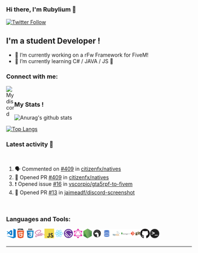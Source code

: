### Hi there, I'm Rubylium 👋

[![Twitter Follow](https://img.shields.io/twitter/follow/Rubylium_?color=1DA1F2&logo=twitter&style=for-the-badge)](https://twitter.com/Rubylium_)

## I'm a student Developer !

- 🔭 I’m currently working on a rFw Framework for FiveM!
- 🌱 I’m currently learning C# / JAVA / JS 🤣
### Connect with me:

[<img align="left" alt="My discord" width="22px" src="https://cdn.jsdelivr.net/npm/simple-icons@v3/icons/discord.svg" />][discord]

<br />

### My Stats !


![Anurag's github stats](https://github-readme-stats.vercel.app/api?username=Rubylium&count_private=true&show_icons=true?theme=buefy)
<br />

[![Top Langs](https://github-readme-stats.vercel.app/api/top-langs/?username=Rubylium)](https://github.com/anuraghazra/github-readme-stats)

### Latest activity 👋

<br />

<!--START_SECTION:activity-->
1. 🗣 Commented on [#409](https://github.com/citizenfx/natives/issues/409) in [citizenfx/natives](https://github.com/citizenfx/natives)
2. 💪 Opened PR [#409](https://github.com/citizenfx/natives/pull/409) in [citizenfx/natives](https://github.com/citizenfx/natives)
3. ❗️ Opened issue [#16](https://github.com/vscorpio/gta5rpf-to-fivem/issues/16) in [vscorpio/gta5rpf-to-fivem](https://github.com/vscorpio/gta5rpf-to-fivem)
4. 💪 Opened PR [#13](https://github.com/jaimeadf/discord-screenshot/pull/13) in [jaimeadf/discord-screenshot](https://github.com/jaimeadf/discord-screenshot)
<!--END_SECTION:activity-->


<br />

### Languages and Tools:

[<img align="left" alt="Visual Studio Code" width="26px" src="https://raw.githubusercontent.com/github/explore/80688e429a7d4ef2fca1e82350fe8e3517d3494d/topics/visual-studio-code/visual-studio-code.png" />][discord]
[<img align="left" alt="HTML5" width="26px" src="https://raw.githubusercontent.com/github/explore/80688e429a7d4ef2fca1e82350fe8e3517d3494d/topics/html/html.png" />][discord]
[<img align="left" alt="CSS3" width="26px" src="https://raw.githubusercontent.com/github/explore/80688e429a7d4ef2fca1e82350fe8e3517d3494d/topics/css/css.png" />][discord]
[<img align="left" alt="Sass" width="26px" src="https://raw.githubusercontent.com/github/explore/80688e429a7d4ef2fca1e82350fe8e3517d3494d/topics/sass/sass.png" />][discord]
[<img align="left" alt="JavaScript" width="26px" src="https://raw.githubusercontent.com/github/explore/80688e429a7d4ef2fca1e82350fe8e3517d3494d/topics/javascript/javascript.png" />][discord]
[<img align="left" alt="React" width="26px" src="https://raw.githubusercontent.com/github/explore/80688e429a7d4ef2fca1e82350fe8e3517d3494d/topics/react/react.png" />][discord]
[<img align="left" alt="Gatsby" width="26px" src="https://raw.githubusercontent.com/github/explore/e94815998e4e0713912fed477a1f346ec04c3da2/topics/gatsby/gatsby.png" />][discord]
[<img align="left" alt="GraphQL" width="26px" src="https://raw.githubusercontent.com/github/explore/80688e429a7d4ef2fca1e82350fe8e3517d3494d/topics/graphql/graphql.png" />][discord]
[<img align="left" alt="Node.js" width="26px" src="https://raw.githubusercontent.com/github/explore/80688e429a7d4ef2fca1e82350fe8e3517d3494d/topics/nodejs/nodejs.png" />][discord]
[<img align="left" alt="Deno" width="26px" src="https://raw.githubusercontent.com/github/explore/361e2821e2dea67711cde99c9c40ed357061cf27/topics/deno/deno.png" />][discord]
[<img align="left" alt="SQL" width="26px" src="https://raw.githubusercontent.com/github/explore/80688e429a7d4ef2fca1e82350fe8e3517d3494d/topics/sql/sql.png" />][discord]
[<img align="left" alt="MySQL" width="26px" src="https://raw.githubusercontent.com/github/explore/80688e429a7d4ef2fca1e82350fe8e3517d3494d/topics/mysql/mysql.png" />][discord]
[<img align="left" alt="MongoDB" width="26px" src="https://raw.githubusercontent.com/github/explore/80688e429a7d4ef2fca1e82350fe8e3517d3494d/topics/mongodb/mongodb.png" />][discord]
[<img align="left" alt="Git" width="26px" src="https://raw.githubusercontent.com/github/explore/80688e429a7d4ef2fca1e82350fe8e3517d3494d/topics/git/git.png" />][discord]
[<img align="left" alt="GitHub" width="26px" src="https://raw.githubusercontent.com/github/explore/78df643247d429f6cc873026c0622819ad797942/topics/github/github.png" />][discord]
[<img align="left" alt="Terminal" width="26px" src="https://raw.githubusercontent.com/github/explore/80688e429a7d4ef2fca1e82350fe8e3517d3494d/topics/terminal/terminal.png" />][discord]

<br />
<br />

---

[discord]: https://discord.gg/CzEm8sP
